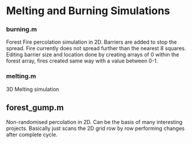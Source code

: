 # Melting and Burning Simulations

### burning.m
Forest Fire percolation simulation in 2D. Barriers are added to stop the spread. Fire currently does not spread further than the nearest 8 squares. Editing barrier size and location done by creating arrays of 0 within the forest array, fires created same way with a value between 0-1.

### melting.m
3D Melting simulation 

## forest_gump.m
Non-randomised percolation in 2D. Can be the basis of many interesting projects. Basically just scans the 2D grid row by row performing changes after complete cycle. 

